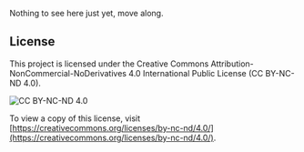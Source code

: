 Nothing to see here just yet, move along.

## License

This project is licensed under the Creative Commons Attribution-NonCommercial-NoDerivatives 4.0 International Public License (CC BY-NC-ND 4.0).

![CC BY-NC-ND 4.0](https://licensebuttons.net/l/by-nc-nd/4.0/88x31.png)

To view a copy of this license, visit [https://creativecommons.org/licenses/by-nc-nd/4.0/](https://creativecommons.org/licenses/by-nc-nd/4.0/).

